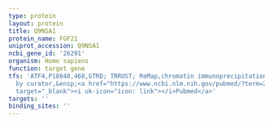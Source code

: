 ```yaml
---
type: protein
layout: protein
title: Q9NSA1
protein_name: FGF21
uniprot_accession: Q9NSA1
ncbi_gene_id: '26291'
organism: Homo sapiens
function: target gene
tfs: 'ATF4,P18848,468,GTRD; TRRUST; ReMap,chromatin immunoprecipitation assay; inferred
  by curator,&ensp;<a href="https://www.ncbi.nlm.nih.gov/pubmed/?term=22233381%5Buid%5D"
  target="_blank"><i uk-icon="icon: link"></i>Pubmed</a>'
targets: ''
binding_sites: ''
---
```

